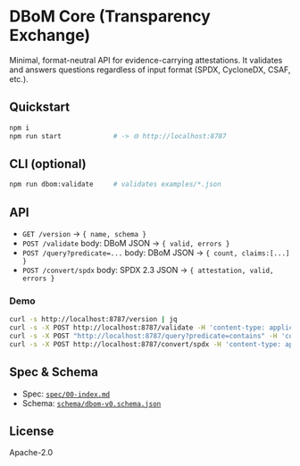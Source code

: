 # DBoM Core (Transparency Exchange)

Minimal, format-neutral API for evidence-carrying attestations.
It validates and answers questions regardless of input format (SPDX, CycloneDX, CSAF, etc.).

## Quickstart

```bash
npm i
npm run start             # -> 🌐 http://localhost:8787
```

## CLI (optional)

```bash
npm run dbom:validate     # validates examples/*.json
```

## API

* `GET /version` → `{ name, schema }`
* `POST /validate` body: DBoM JSON → `{ valid, errors }`
* `POST /query?predicate=...` body: DBoM JSON → `{ count, claims:[...] }`
* `POST /convert/spdx` body: SPDX 2.3 JSON → `{ attestation, valid, errors }`

### Demo

```bash
curl -s http://localhost:8787/version | jq
curl -s -X POST http://localhost:8787/validate -H 'content-type: application/json' --data-binary @examples/minimal.json | jq
curl -s -X POST "http://localhost:8787/query?predicate=contains" -H 'content-type: application/json' --data-binary @examples/minimal.json | jq
curl -s -X POST http://localhost:8787/convert/spdx -H 'content-type: application/json' --data-binary @examples/spdx23.json | jq
```

## Spec & Schema

* Spec: [`spec/00-index.md`](spec/00-index.md)
* Schema: [`schema/dbom-v0.schema.json`](schema/dbom-v0.schema.json)

## License

Apache-2.0
